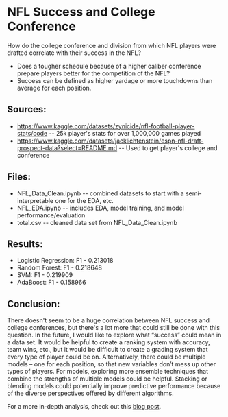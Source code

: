 # NFL Success and College Conference

How do the college conference and division from which NFL players were drafted correlate with their success in the NFL? 

- Does a tougher schedule because of a higher caliber conference prepare players better for the competition of the NFL?
- Success can be defined as higher yardage or more touchdowns than average for each position.

## Sources:
- https://www.kaggle.com/datasets/zynicide/nfl-football-player-stats/code -- 25k player's stats for over 1,000,000 games played
- https://www.kaggle.com/datasets/jacklichtenstein/espn-nfl-draft-prospect-data?select=README.md -- Used to get player's college and conference

## Files:
- NFL_Data_Clean.ipynb -- combined datasets to start with a semi-interpretable one for the EDA, etc.
- NFL_EDA.ipynb -- includes EDA, model training, and model performance/evaluation
- total.csv -- cleaned data set from NFL_Data_Clean.ipynb

## Results:
- Logistic Regression: F1 - 0.213018
- Random Forest: F1 - 0.218648
- SVM: F1 - 0.219909
- AdaBoost: F1 - 0.158966

## Conclusion:
There doesn't seem to be a huge correlation between NFL success and college conferences, but there's a lot more that could still be done with this question. In the future, I would like to explore what “success” could mean in a data set. It would be helpful to create a ranking system with accuracy, team wins, etc., but it would be difficult to create a grading system that every type of player could be on. Alternatively, there could be multiple models – one for each position, so that new variables don’t mess up other types of players. For models, exploring more ensemble techniques that combine the strengths of multiple models could be helpful. Stacking or blending models could potentially improve predictive performance because of the diverse perspectives offered by different algorithms.

For a more in-depth analysis, check out this [blog post](https://maddieportrey.github.io/my386blog/2023/12/18/Final-Project.html).
